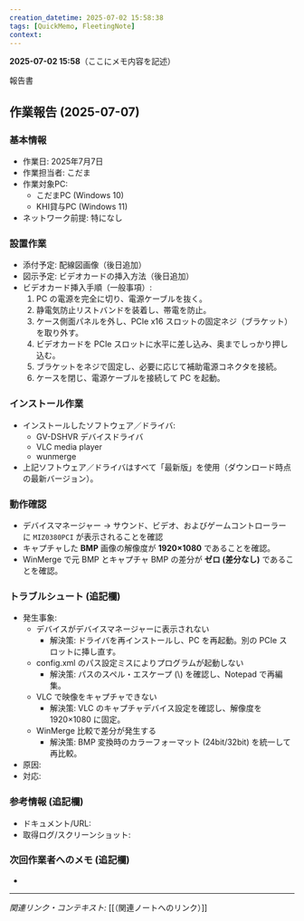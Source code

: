 ```yaml
---
creation_datetime: 2025-07-02 15:58:38
tags: [QuickMemo, FleetingNote]
context: 
---
```


**2025-07-02 15:58**（ここにメモ内容を記述）

報告書

## 作業報告 (2025-07-07)

### 基本情報
- 作業日: 2025年7月7日
- 作業担当者: こだま
- 作業対象PC:
  - こだまPC (Windows 10)
  - KHI貸与PC (Windows 11)
- ネットワーク前提: 特になし

### 設置作業
- 添付予定: 配線図画像（後日追加）
- 図示予定: ビデオカードの挿入方法（後日追加）
- ビデオカード挿入手順（一般事項）:
  1. PC の電源を完全に切り、電源ケーブルを抜く。
  2. 静電気防止リストバンドを装着し、帯電を防止。
  3. ケース側面パネルを外し、PCIe x16 スロットの固定ネジ（ブラケット）を取り外す。
  4. ビデオカードを PCIe スロットに水平に差し込み、奥までしっかり押し込む。
  5. ブラケットをネジで固定し、必要に応じて補助電源コネクタを接続。
  6. ケースを閉じ、電源ケーブルを接続して PC を起動。

### インストール作業
- インストールしたソフトウェア／ドライバ:
  - GV-DSHVR デバイスドライバ
  - VLC media player
  - wunmerge
- 上記ソフトウェア／ドライバはすべて「最新版」を使用（ダウンロード時点の最新バージョン）。

### 動作確認
- デバイスマネージャー → サウンド、ビデオ、およびゲームコントローラー に `MIZ0380PCI` が表示されることを確認
- キャプチャした **BMP** 画像の解像度が **1920×1080** であることを確認。
- WinMerge で元 BMP とキャプチャ BMP の差分が **ゼロ (差分なし)** であることを確認。

### トラブルシュート (追記欄)
- 発生事象:
  - デバイスがデバイスマネージャーに表示されない
    - 解決策: ドライバを再インストールし、PC を再起動。別の PCIe スロットに挿し直す。
  - config.xml のパス設定ミスによりプログラムが起動しない
    - 解決策: パスのスペル・エスケープ (\\) を確認し、Notepad で再編集。
  - VLC で映像をキャプチャできない
    - 解決策: VLC のキャプチャデバイス設定を確認し、解像度を 1920×1080 に固定。
  - WinMerge 比較で差分が発生する
    - 解決策: BMP 変換時のカラーフォーマット (24bit/32bit) を統一して再比較。
- 原因:
- 対応:

### 参考情報 (追記欄)
- ドキュメント/URL:
- 取得ログ/スクリーンショット:

### 次回作業者へのメモ (追記欄)
- 

---

*関連リンク・コンテキスト:* [[（関連ノートへのリンク）]]